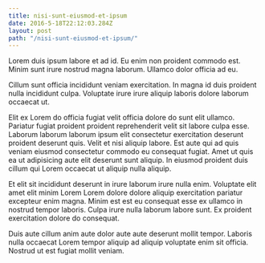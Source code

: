```yaml
---
title: nisi-sunt-eiusmod-et-ipsum
date: 2016-5-18T22:12:03.284Z
layout: post
path: "/nisi-sunt-eiusmod-et-ipsum/"
---
```


Lorem duis ipsum labore et ad id. Eu enim non proident commodo est. Minim sunt irure nostrud magna laborum. Ullamco dolor officia ad eu.

Cillum sunt officia incididunt veniam exercitation. In magna id duis proident nulla incididunt culpa. Voluptate irure irure aliquip laboris dolore laborum occaecat ut.

Elit ex Lorem do officia fugiat velit officia dolore do sunt elit ullamco. Pariatur fugiat proident proident reprehenderit velit sit labore culpa esse. Laborum laborum laborum ipsum elit consectetur exercitation deserunt proident deserunt quis. Velit et nisi aliquip labore. Est aute qui ad quis veniam eiusmod consectetur commodo eu consequat fugiat. Amet ut quis ea ut adipisicing aute elit deserunt sunt aliquip. In eiusmod proident duis cillum qui Lorem occaecat ut aliquip nulla aliquip.

Et elit sit incididunt deserunt in irure laborum irure nulla enim. Voluptate elit amet elit minim Lorem Lorem dolore dolore aliquip exercitation pariatur excepteur enim magna. Minim est est eu consequat esse ex ullamco in nostrud tempor laboris. Culpa irure nulla laborum labore sunt. Ex proident exercitation dolore do consequat.

Duis aute cillum anim aute dolor aute aute deserunt mollit tempor. Laboris nulla occaecat Lorem tempor aliquip ad aliquip voluptate enim sit officia. Nostrud ut est fugiat mollit veniam.